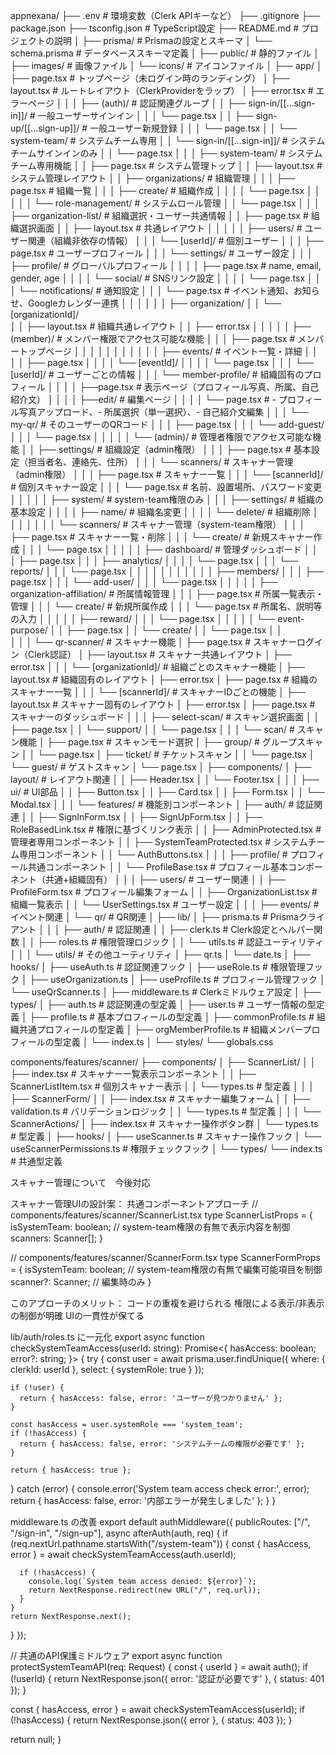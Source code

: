 appnexana/
├── .env                    # 環境変数（Clerk APIキーなど）
├── .gitignore
├── package.json
├── tsconfig.json          # TypeScript設定
├── README.md              # プロジェクトの説明
│
├── prisma/                # Prismaの設定とスキーマ
│   └── schema.prisma      # データベーススキーマ定義
│
├── public/                # 静的ファイル
│   ├── images/           # 画像ファイル
│   └── icons/            # アイコンファイル
│
├── app/
│   ├── page.tsx          # トップページ（未ログイン時のランディング）
│   ├── layout.tsx        # ルートレイアウト（ClerkProviderをラップ）
│   ├── error.tsx         # エラーページ
│   │
│   ├── (auth)/           # 認証関連グループ
│   │   ├── sign-in/[[...sign-in]]/     # 一般ユーザーサインイン
│   │   │   └── page.tsx
│   │   ├── sign-up/[[...sign-up]]/     # 一般ユーザー新規登録
│   │   │   └── page.tsx
│   │   └── system-team/                # システムチーム専用
│   │       └── sign-in/[[...sign-in]]/ # システムチームサインインのみ
│   │           └── page.tsx
│   │
│   ├── system-team/      # システムチーム専用機能
│   │   ├── page.tsx         # システム管理トップ
│   │   ├── layout.tsx       # システム管理レイアウト
│   │   ├── organizations/   # 組織管理
│   │   │   ├── page.tsx     # 組織一覧
│   │   │   ├── create/      # 組織作成
│   │   │   │   └── page.tsx
│   │   │
│   │   └── role-management/  # システムロール管理
│   │       └── page.tsx
│   │
│   ├── organization-list/      # 組織選択・ユーザー共通情報
│   │   ├── page.tsx             # 組織選択画面
│   │   ├── layout.tsx           # 共通レイアウト
│   │   │
│   │   ├── users/              # ユーザー関連（組織非依存の情報）
│   │   │   └── [userId]/       # 個別ユーザー
│   │   │       ├── page.tsx    # ユーザープロフィール
│   │   │       └── settings/   # ユーザー設定
│   │   │           ├── profile/           # グローバルプロフィール
│   │   │           │   ├── page.tsx      # name, email, gender, age
│   │   │           │   └── social/       # SNSリンク設定
│   │   │           │   └── page.tsx
│   │   │           └── notifications/    # 通知設定
│   │   │           └── page.tsx      # イベント通知、お知らせ、Googleカレンダー連携
│   │   │
│   │
│   ├── organization/
│   │   └── [organizationId]/    
│   │       ├── layout.tsx       # 組織共通レイアウト
│   │       ├── error.tsx
│   │       │
│   │       ├── (member)/       # メンバー権限でアクセス可能な機能
│   │       │   ├── page.tsx    # メンバートップページ
│   │   │   │
│   │       │   │
│   │       │   ├── events/     # イベント一覧・詳細
│   │       │   │   ├── page.tsx
│   │       │   │   └── [eventId]/
│   │       │   │       └── page.tsx
│   │       │   └── [userId]/   # ユーザーごとの情報
│   │       │       └── member-profile/  # 組織固有のプロフィール
│   │       │       │   ├──page.tsx      # 表示ページ（プロフィール写真、所属、自己紹介文）
│   │       │       │   ├──edit/         # 編集ページ
│   │       │       │       └── page.tsx  # - プロフィール写真アップロード、- 所属選択（単一選択）、- 自己紹介文編集
│   │       │       └── my-qr/  # そのユーザーのQRコード
│   │       │           ├── page.tsx
│   │       │           └── add-guest/
│   │       │               └── page.tsx
│   │       │
│   │       └── (admin)/        # 管理者権限でアクセス可能な機能
│   │           ├── settings/   # 組織設定（admin権限）
│   │           │   ├── page.tsx   # 基本設定（担当者名、連絡先、住所）
│   │           │   └── scanners/  # スキャナー管理（admin権限）
│   │           │       ├── page.tsx  # スキャナー一覧
│   │           │       └── [scannerId]/ # 個別スキャナー設定
│   │           │           └── page.tsx  # 名前、設置場所、パスワード変更
│   │           │
│   │           ├── system/    # system-team権限のみ
│   │           │   ├── settings/ # 組織の基本設定
│   │           │   │   ├── name/ # 組織名変更
│   │           │   │   └── delete/ # 組織削除
│   │           │   │
│   │           │   └── scanners/ # スキャナー管理（system-team権限）
│   │           │       ├── page.tsx # スキャナー一覧・削除
│   │           │       └── create/ # 新規スキャナー作成
│   │           │           └── page.tsx
│   │           │
│   │           ├── dashboard/  # 管理ダッシュボード
│   │           │   ├── page.tsx
│   │           │   ├── analytics/
│   │           │   │   └── page.tsx
│   │           │   └── reports/
│   │           │       └── page.tsx
│   │           │
│   │           │
│   │           │
│   │           ├── members/
│   │           │   ├── page.tsx
│   │           │   └── add-user/
│   │           │       └── page.tsx
│   │           │
│   │           ├── organization-affiliation/   # 所属情報管理
│   │           │   ├── page.tsx               # 所属一覧表示・管理
│   │           │   └── create/                # 新規所属作成
│   │           │       └── page.tsx           # 所属名、説明等の入力
│   │           │
│   │           ├── reward/
│   │           │   └── page.tsx
│   │           │
│   │           └── event-purpose/
│   │               ├── page.tsx
│   │               └── create/
│   │                   └── page.tsx
│   │        
│   │
│   └── qr-scanner/           # スキャナー機能
│       ├── page.tsx          # スキャナーログイン（Clerk認証）
│       ├── layout.tsx        # スキャナー共通レイアウト
│       ├── error.tsx
│       │
│       └── [organizationId]/  # 組織ごとのスキャナー機能
│           ├── layout.tsx     # 組織固有のレイアウト
│           ├── error.tsx
│           ├── page.tsx      # 組織のスキャナー一覧
│           │
│           └── [scannerId]/   # スキャナーIDごとの機能
│               ├── layout.tsx  # スキャナー固有のレイアウト
│               ├── error.tsx
│               ├── page.tsx   # スキャナーのダッシュボード
│               │
│               ├── select-scan/      # スキャン選択画面
│               │   ├── page.tsx
│               │   └── support/
│               │       └── page.tsx
│               │
│               └── scan/            # スキャン機能
│                   ├── page.tsx     # スキャンモード選択
│                   ├── group/       # グループスキャン
│                   │   └── page.tsx
│                   ├── ticket/      # チケットスキャン
│                   │   └── page.tsx
│                   └── guest/       # ゲストスキャン
│                       └── page.tsx
│
├── components/
│   ├── layout/             # レイアウト関連
│   │   ├── Header.tsx
│   │   └── Footer.tsx
│   │
│   ├── ui/                # UI部品
│   │   ├── Button.tsx
│   │   ├── Card.tsx
│   │   ├── Form.tsx
│   │   └── Modal.tsx
│   │
│   └── features/          # 機能別コンポーネント
│       ├── auth/          # 認証関連
│       │   ├── SignInForm.tsx
│       │   ├── SignUpForm.tsx
│       │   ├── RoleBasedLink.tsx      # 権限に基づくリンク表示
│       │   ├── AdminProtected.tsx      # 管理者専用コンポーネント
│       │   ├── SystemTeamProtected.tsx # システムチーム専用コンポーネント
│       │   └── AuthButtons.tsx
│       │
│       ├── profile/       # プロフィール共通コンポーネント
│       │   └── ProfileBase.tsx         # プロフィール基本コンポーネント（共通+組織固有）
│       │
│       ├── users/         # ユーザー関連
│       │   ├── ProfileForm.tsx        # プロフィール編集フォーム
│       │   ├── OrganizationList.tsx   # 組織一覧表示
│       │   └── UserSettings.tsx       # ユーザー設定
│       │
│       ├── events/        # イベント関連
│       └── qr/            # QR関連
│
├── lib/
│   ├── prisma.ts         # Prismaクライアント
│   │
│   ├── auth/             # 認証関連
│   │   ├── clerk.ts      # Clerk設定とヘルパー関数
│   │   ├── roles.ts      # 権限管理ロジック
│   │   └── utils.ts      # 認証ユーティリティ
│   │
│   └── utils/            # その他ユーティリティ
│       ├── qr.ts
│       └── date.ts
│
├── hooks/
│   ├── useAuth.ts        # 認証関連フック
│   ├── useRole.ts        # 権限管理フック
│   ├── useOrganization.ts
│   ├── useProfile.ts     # プロフィール管理フック
│   └── useQrScanner.ts
│
├── middleware.ts         # Clerkミドルウェア設定
│
├── types/
│   ├── auth.ts          # 認証関連の型定義
│   ├── user.ts          # ユーザー情報の型定義
│   ├── profile.ts       # 基本プロフィールの型定義
│   ├── commonProfile.ts # 組織共通プロフィールの型定義
│   ├── orgMemberProfile.ts  # 組織メンバープロフィールの型定義
│   └── index.ts
│
└── styles/
    └── globals.css

components/features/scanner/
├── components/
│   ├── ScannerList/
│   │   ├── index.tsx          # スキャナー一覧表示コンポーネント
│   │   ├── ScannerListItem.tsx # 個別スキャナー表示
│   │   └── types.ts           # 型定義
│   │
│   ├── ScannerForm/
│   │   ├── index.tsx          # スキャナー編集フォーム
│   │   ├── validation.ts      # バリデーションロジック
│   │   └── types.ts           # 型定義
│   │
│   └── ScannerActions/
│       ├── index.tsx          # スキャナー操作ボタン群
│       └── types.ts           # 型定義
│
├── hooks/
│   ├── useScanner.ts          # スキャナー操作フック
│   └── useScannerPermissions.ts # 権限チェックフック
│
└── types/
    └── index.ts               # 共通型定義




スキャナー管理について　今後対応

スキャナー管理UIの設計案：
共通コンポーネントアプローチ
// components/features/scanner/ScannerList.tsx
type ScannerListProps = {
  isSystemTeam: boolean;  // system-team権限の有無で表示内容を制御
  scanners: Scanner[];
}

// components/features/scanner/ScannerForm.tsx
type ScannerFormProps = {
  isSystemTeam: boolean;  // system-team権限の有無で編集可能項目を制御
  scanner?: Scanner;      // 編集時のみ
}

このアプローチのメリット：
コードの重複を避けられる
権限による表示/非表示の制御が明確
UIの一貫性が保てる

lib/auth/roles.ts に一元化
export async function checkSystemTeamAccess(userId: string): Promise<{
  hasAccess: boolean;
  error?: string;
}> {
  try {
    const user = await prisma.user.findUnique({
      where: { clerkId: userId },
      select: { systemRole: true }
    });

    if (!user) {
      return { hasAccess: false, error: 'ユーザーが見つかりません' };
    }

    const hasAccess = user.systemRole === 'system_team';
    if (!hasAccess) {
      return { hasAccess: false, error: 'システムチームの権限が必要です' };
    }

    return { hasAccess: true };
  } catch (error) {
    console.error('System team access check error:', error);
    return { hasAccess: false, error: '内部エラーが発生しました' };
  }
}

middleware.ts の改善
export default authMiddleware({
  publicRoutes: ["/", "/sign-in", "/sign-up"],
  async afterAuth(auth, req) {
    if (req.nextUrl.pathname.startsWith("/system-team")) {
      const { hasAccess, error } = await checkSystemTeamAccess(auth.userId);
      
      if (!hasAccess) {
        console.log(`System team access denied: ${error}`);
        return NextResponse.redirect(new URL("/", req.url));
      }
    }
    return NextResponse.next();
  }
});

// 共通のAPI保護ミドルウェア
export async function protectSystemTeamAPI(req: Request) {
  const { userId } = await auth();
  if (!userId) {
    return NextResponse.json({ error: '認証が必要です' }, { status: 401 });
  }

  const { hasAccess, error } = await checkSystemTeamAccess(userId);
  if (!hasAccess) {
    return NextResponse.json({ error }, { status: 403 });
  }

  return null;
}